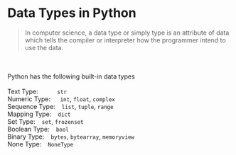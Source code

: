# Data Types in Python
> In computer science, a data type or simply type is an attribute of data which tells the compiler or interpreter how the programmer intend to use the data.

<br><br>
Python has the following built-in data types <br><br>
Text Type: &emsp;&emsp;&ensp; `str` <br>
Numeric Type: &emsp; `int`, `float`, `complex` <br>
Sequence Type: &ensp; `list`, `tuple`, `range` <br>
Mapping Type: &ensp; `dict` <br>
Set Type: &ensp; `set`, `frozenset` <br>
Boolean Type: &ensp; `bool` <br>
Binary Type: &ensp; `bytes`, `bytearray`, `memoryview` <br>
None Type: &ensp; `NoneType`

<!-- <img width=1000px src="https://upload.wikimedia.org/wikipedia/commons/thumb/1/10/Python_3._The_standard_type_hierarchy.png/636px-Python_3._The_standard_type_hierarchy.png"> -->
